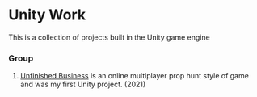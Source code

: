 # Unity Work

This is a collection of projects built in the Unity game engine

### Group
1) [Unfinished Business](https://github.com/ericmichalski/Engine-Games-and-Art/blob/master/Unity/Unfinished-Business.md) is an online multiplayer prop hunt style of game and was my first Unity project. (2021)
